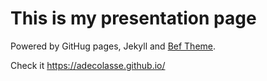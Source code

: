 # This is my presentation page

Powered by GitHug pages, Jekyll and [Bef Theme](https://artemsheludko.github.io/bef/).

Check it https://adecolasse.github.io/
